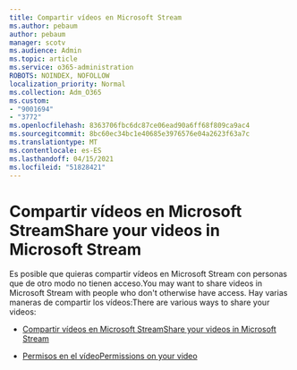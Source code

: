 ```yaml
---
title: Compartir vídeos en Microsoft Stream
ms.author: pebaum
author: pebaum
manager: scotv
ms.audience: Admin
ms.topic: article
ms.service: o365-administration
ROBOTS: NOINDEX, NOFOLLOW
localization_priority: Normal
ms.collection: Adm_O365
ms.custom:
- "9001694"
- "3772"
ms.openlocfilehash: 8363706fbc6dc87ce06ead90a6ff68f809ca9ac4
ms.sourcegitcommit: 8bc60ec34bc1e40685e3976576e04a2623f63a7c
ms.translationtype: MT
ms.contentlocale: es-ES
ms.lasthandoff: 04/15/2021
ms.locfileid: "51828421"
---
```

# <a name="share-your-videos-in-microsoft-stream"></a><span data-ttu-id="c296e-102">Compartir vídeos en Microsoft Stream</span><span class="sxs-lookup"><span data-stu-id="c296e-102">Share your videos in Microsoft Stream</span></span>

<span data-ttu-id="c296e-103">Es posible que quieras compartir vídeos en Microsoft Stream con personas que de otro modo no tienen acceso.</span><span class="sxs-lookup"><span data-stu-id="c296e-103">You may want to share videos in Microsoft Stream with people who don't otherwise have access.</span></span> <span data-ttu-id="c296e-104">Hay varias maneras de compartir los vídeos:</span><span class="sxs-lookup"><span data-stu-id="c296e-104">There are various ways to share your videos:</span></span>

- [<span data-ttu-id="c296e-105">Compartir vídeos en Microsoft Stream</span><span class="sxs-lookup"><span data-stu-id="c296e-105">Share your videos in Microsoft Stream</span></span>](https://docs.microsoft.com/stream/portal-share-video)

- [<span data-ttu-id="c296e-106">Permisos en el vídeo</span><span class="sxs-lookup"><span data-stu-id="c296e-106">Permissions on your video</span></span>](https://docs.microsoft.com/stream/portal-share-video#permissions-on-your-video)
